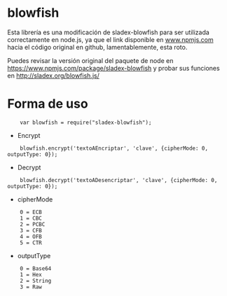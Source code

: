 # blowfish

Esta librería es una modificación de sladex-blowfish para ser utilizada correctamente en node.js,
ya que el link disponible en www.npmjs.com hacia el código original en github, lamentablemente, esta roto.

Puedes revisar la versión original del paquete de node en https://www.npmjs.com/package/sladex-blowfish 
y probar sus funciones en http://sladex.org/blowfish.js/


# Forma de uso

``` 
	var blowfish = require("sladex-blowfish");
``` 

- Encrypt
``` 
	blowfish.encrypt('textoAEncriptar', 'clave', {cipherMode: 0, outputType: 0});
``` 
	
- Decrypt
``` 
	blowfish.decrypt('textoADesencriptar', 'clave', {cipherMode: 0, outputType: 0});
``` 
	
- cipherMode
``` 
    0 = ECB
    1 = CBC
    2 = PCBC
    3 = CFB
    4 = OFB
    5 = CTR
```

- outputType
```
    0 = Base64
    1 = Hex
    2 = String
    3 = Raw
```
